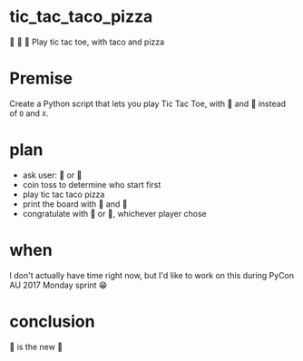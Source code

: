 # tic_tac_taco_pizza
 :snake: :taco: :pizza: Play tic tac toe, with taco and pizza

# Premise
  Create a Python script that lets you play Tic Tac Toe, with :taco: and :pizza: instead of `O` and `X`.
  
# plan

  - ask user: :taco: or :pizza:
  - coin toss to determine who start first
  - play tic tac taco pizza
  - print the board with :taco: and :pizza:
  - congratulate with :taco: or :pizza:, whichever player chose
  
# when
  I don't actually have time right now, but I'd like to work on this during PyCon AU 2017 Monday sprint :grin: 
  
# conclusion
  :taco: is the new :tada:
  

